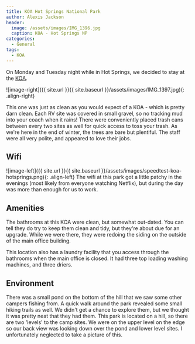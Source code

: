 ```yaml
---
title: KOA Hot Springs National Park
author: Alexis Jackson
header:
  image: /assets/images/IMG_1396.jpg
  caption: KOA - Hot Springs NP
categories:
  - General
tags:
  - KOA
---
```


On Monday and Tuesday night while in Hot Springs, we decided to stay at the [KOA](http://koa.com/campgrounds/hot-springs-national-park/). 

![image-right]({{ site.url }}{{ site.baseurl }}/assets/images/IMG_1397.jpg){: .align-right}
<!-- <iframe src="https://www.google.com/maps/embed?pb=!1m18!1m12!1m3!1d3287.8099026113728!2d-93.00937918486196!3d34.50770330103795!2m3!1f0!2f0!3f0!3m2!1i1024!2i768!4f13.1!3m3!1m2!1s0x87cd2c8f9f5685a5%3A0xab4e9a846673fc63!2sHot+Springs+National+Park+KOA!5e0!3m2!1sen!2sus!4v1489012520529" width="400" height="300" frameborder="0" style="border:0" allowfullscreen></iframe> -->

This one was just as clean as you would expect of a KOA - which is pretty darn clean. Each RV site was covered in small gravel, so no tracking mud into your coach when it rains! There were conveniently placed trash cans between every two sites as well for quick access to toss your trash. As we're here in the end of winter, the trees are bare but plentiful. The staff were all very polite, and appeared to love their jobs. 

## Wifi

![image-left]({{ site.url }}{{ site.baseurl }}/assets/images/speedtest-koa-hotsprings.png){: .align-left}
The wifi at this park got a little patchy in the evenings (most likely from everyone watching Netflix), but during the day was more than enough for us to work. 

## Amenities

The bathrooms at this KOA were clean, but somewhat out-dated. You can tell they do try to keep them clean and tidy, but they're about due for an upgrade. While we were there, they were redoing the siding on the outside of the main office building. 

This location also has a laundry facility that you access through the bathrooms when the main office is closed. It had three top loading washing machines, and three driers. 

## Environment

There was a small pond on the bottom of the hill that we saw some other campers fishing from. A quick walk around the park revealed some small hiking trails as well. We didn't get a chance to explore them, but we thought it was pretty neat that they had them. This park is located on a hill, so there are two 'levels' to the camp sites. We were on the upper level on the edge so our back view was looking down over the pond and lower level sites. I unfortunately neglected to take a picture of this. 